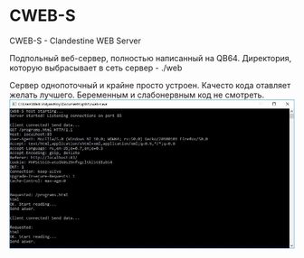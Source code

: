 # CWEB-S
CWEB-S - Clandestine WEB Server

Подпольный веб-сервер, полностью написанный на QB64. Директория, которую выбрасывает в сеть сервер - ./web

Сервер однопоточный и крайне просто устроен. Качесто кода отавляет желать лучшего. Беременным и слабонервным код не смотреть.
![alt tag](screenshot.jpg)
